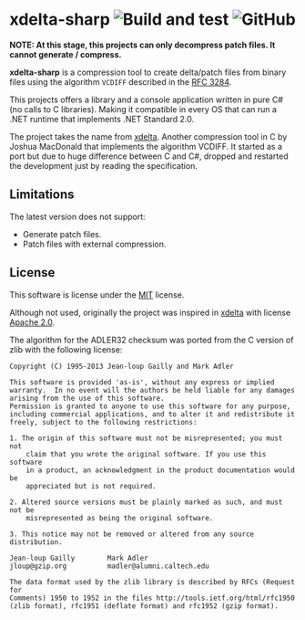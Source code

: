 # xdelta-sharp ![Build and test](https://github.com/pleonex/xdelta-sharp/workflows/Build%20and%20test/badge.svg) ![GitHub](https://img.shields.io/github/license/pleonex/xdelta-sharp)

**NOTE: At this stage, this projects can only decompress patch files. It cannot generate / compress.**

**xdelta-sharp** is a compression tool to create delta/patch files from binary
files using the algorithm `VCDIFF` described in the [RFC 3284](https://tools.ietf.org/html/rfc3284).

This projects offers a library and a console application written in pure C# (no calls to C libraries).
Making it compatible in every OS that can run a .NET runtime that implements .NET Standard 2.0.

The project takes the name from [xdelta](https://github.com/jmacd/xdelta).
Another compression tool in C by Joshua MacDonald that implements the algorithm VCDIFF.
It started as a port but due to huge difference between C and C#, dropped and
restarted the development just by reading the specification.

## Limitations

The latest version does not support:

* Generate patch files.
* Patch files with external compression.

## License

This software is license under the [MIT](https://choosealicense.com/licenses/mit/) license.

Although not used, originally the project was inspired in [xdelta](https://github.com/jmacd/xdelta)
with license [Apache 2.0](https://spdx.org/licenses/Apache-2.0.html).

The algorithm for the ADLER32 checksum was ported from the C version of zlib with the following license:

```plain
Copyright (C) 1995-2013 Jean-loup Gailly and Mark Adler

This software is provided 'as-is', without any express or implied
warranty.  In no event will the authors be held liable for any damages
arising from the use of this software.
Permission is granted to anyone to use this software for any purpose,
including commercial applications, and to alter it and redistribute it
freely, subject to the following restrictions:

1. The origin of this software must not be misrepresented; you must not
    claim that you wrote the original software. If you use this software
    in a product, an acknowledgment in the product documentation would be
    appreciated but is not required.

2. Altered source versions must be plainly marked as such, and must not be
    misrepresented as being the original software.

3. This notice may not be removed or altered from any source distribution.

Jean-loup Gailly        Mark Adler
jloup@gzip.org          madler@alumni.caltech.edu

The data format used by the zlib library is described by RFCs (Request for
Comments) 1950 to 1952 in the files http://tools.ietf.org/html/rfc1950
(zlib format), rfc1951 (deflate format) and rfc1952 (gzip format).
```
